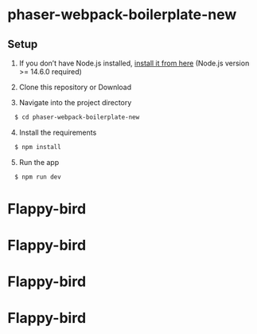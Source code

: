# phaser-webpack-boilerplate-new

## Setup

1. If you don’t have Node.js installed, [install it from here](https://nodejs.org/en/) (Node.js version >= 14.6.0 required)

2. Clone this repository or Download

3. Navigate into the project directory

```bash
  $ cd phaser-webpack-boilerplate-new
```

4. Install the requirements

```bash
  $ npm install
```

5. Run the app

```bash
  $ npm run dev
```
# Flappy-bird
# Flappy-bird
# Flappy-bird
# Flappy-bird
